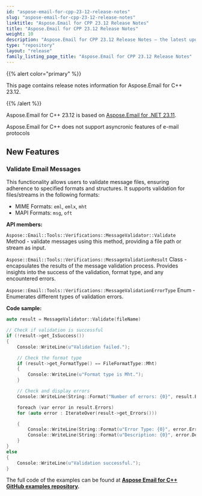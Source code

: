 ```yaml
---
id: "aspose-email-for-cpp-23-12-release-notes"
slug: "aspose-email-for-cpp-23-12-release-notes"
linktitle: "Aspose.Email for CPP 23.12 Release Notes"
title: "Aspose.Email for CPP 23.12 Release Notes"
weight: 10
description: "Aspose.Email for CPP 23.12 Release Notes – the latest updates and fixes."
type: "repository"
layout: "release"
family_listing_page_title: "Aspose.Email for CPP 23.12 Release Notes"
---
```


{{% alert color="primary" %}}

This page contains release notes information for Aspose.Email for C++ 23.12.

{{% /alert %}}

Aspose.Email for C++ 23.12 is based on [Aspose.Email for .NET 23.11](/email/net/release-notes/2023/aspose-email-for-net-23-11-release-notes/).

Aspose.Email for C++ does not support asyncronic features of e-mail protocols


## **New Features**

### **Validate Email Messages**

This functionality allows users to validate message files, ensuring adherence to specified formats and structures.
It supports validation for files/streams in the following formats:
- MIME Formats: `eml`, `emlx`, `mht`
- MAPI Formats: `msg`, `oft`

**API members:**

`Aspose::Email::Tools::Verifications::MessageValidator::Validate` Method - validate messages using this method, providing a file path or stream as input.

`Aspose::Email::Tools::Verifications::MessageValidationResult` Class - encapsulates the results of the message validation process. Provides insights into the success of the validation, format type, and any encountered errors.

`Aspose::Email::Tools::Verifications::MessageValidationErrorType` Enum - Enumerates different types of validation errors.

**Code sample:**
 
```cpp
auto result = MessageValidator::Validate(fileName)

// Check if validation is successful
if (!result->get_IsSuccess())
{
    Console::WriteLine(u"Validation failed.");

    // Check the format type
    if (result->get_FormatType() == FileFormatType::Mht)
    {
        Console::WriteLine(u"Format type is Mht.");
    }

    // Check and display errors
    Console::WriteLine(String::Format("Number of errors: {0}", result.Errors.Count));

    foreach (var error in result.Errors)
    for (auto error : IterateOver(result->get_Errors()))

    {
        Console::WriteLine(String::Format(u"Error Type: {0}", error.ErrorType));
        Console::WriteLine(String::Format(u"Description: {0}", error.Description));
    }
}
else
{
    Console::WriteLine(u"Validation successful.");
}
```

The full code of the examples can be found at **[Aspose Email for C++ GitHub examples repository](https://github.com/aspose-email/Aspose.Email-for-C).**
